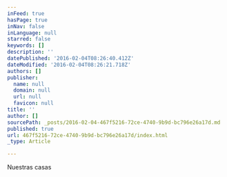 ```yaml
---
inFeed: true
hasPage: true
inNav: false
inLanguage: null
starred: false
keywords: []
description: ''
datePublished: '2016-02-04T08:26:40.412Z'
dateModified: '2016-02-04T08:26:21.718Z'
authors: []
publisher:
  name: null
  domain: null
  url: null
  favicon: null
title: ''
author: []
sourcePath: _posts/2016-02-04-467f5216-72ce-4740-9b9d-bc796e26a17d.md
published: true
url: 467f5216-72ce-4740-9b9d-bc796e26a17d/index.html
_type: Article

---
```

Nuestras casas